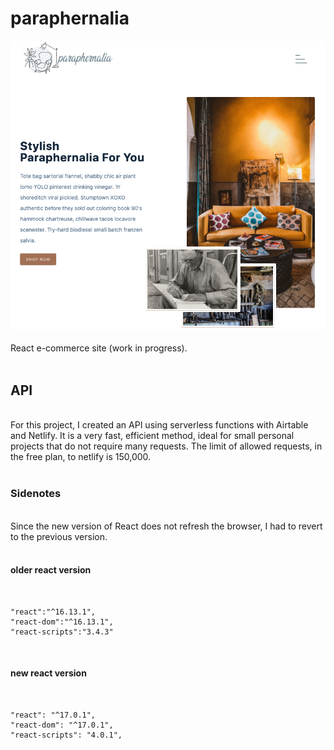 # paraphernalia

![logo](public/readme.png)
</br></br>
React e-commerce site (work in progress).
</br></br>

## API

</br>
For this project, I created an API using serverless functions with Airtable and Netlify. It is a very fast, efficient method, ideal for small personal projects that do not require many requests. The limit of allowed requests, in the free plan, to netlify is 150,000.
</br></br>

### Sidenotes

</br>
Since the new version of React does not refresh the browser, I had to revert to the previous version.
</br></br>

#### older react version

</br>

```
"react":"^16.13.1",
"react-dom":"^16.13.1",
"react-scripts":"3.4.3"
```

</br>

#### new react version

</br>

```
"react": "^17.0.1",
"react-dom": "^17.0.1",
"react-scripts": "4.0.1",
```
